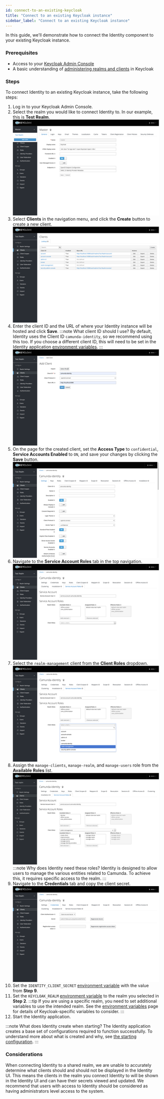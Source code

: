 ```yaml
---
id: connect-to-an-existing-keycloak
title: "Connect to an existing Keycloak instance"
sidebar_label: "Connect to an existing Keycloak instance"
---
```


In this guide, we'll demonstrate how to connect the Identity component to your existing Keycloak instance.

### Prerequisites

- Access to your [Keycloak Admin Console](https://www.keycloak.org/docs/19.0.3/server_admin/#using-the-admin-console)
- A basic understanding of [administering realms and clients](https://www.keycloak.org/docs/19.0.3/server_admin/#assembly-managing-clients_server_administration_guide) in Keycloak

### Steps

To connect Identity to an existing Keycloak instance, take the following steps:

1. Log in to your Keycloak Admin Console.
2. Select the realm you would like to connect Identity to. In our example, this is **Test Realm**.
   ![keycloak-admin-realm-select](img/keycloak-admin-realm-select.png)
3. Select **Clients** in the navigation menu, and click the **Create** button to create a new client.
   ![keycloak-admin-client-list](img/keycloak-admin-client-list.png)
4. Enter the client ID and the URL of where your Identity instance will be hosted and click **Save**.
   :::note What client ID should I use?
   By default, Identity uses the Client ID `camunda-identity`, so we recommend using this too. If you choose a different client ID, this will need to be set in the Identity application [environment variables](/docs/self-managed/identity/deployment/configuration-variables.md).
   :::
   ![keycloak-admin-client-add](img/keycloak-admin-client-add.png)
5. On the page for the created client, set the **Access Type** to `confidential`, **Service Accounts Enabled** to `ON`, and save your changes by clicking the **Save** button.
   ![keycloak-admin-update-client-1](img/keycloak-admin-update-client-1.png)
6. Navigate to the **Service Account Roles** tab in the top navigation.
   ![keycloak-admin-update-client-2](img/keycloak-admin-update-client-2.png)
7. Select the `realm-management` client from the **Client Roles** dropdown.
   ![keycloak-admin-update-client-3](img/keycloak-admin-update-client-3.png)
8. Assign the `manage-clients`, `manage-realm`, and `manage-users` role from the **Available Roles** list.
   ![keycloak-admin-update-client-4](img/keycloak-admin-update-client-4.png)
   :::note Why does Identity need these roles?
   Identity is designed to allow users to manage the various entities related to Camunda. To achieve this, it requires specific access to the realm.
   :::
9. Navigate to the **Credentials** tab and copy the client secret.
   ![keycloak-admin-copy-client-credentials.png](img/keycloak-admin-copy-client-credentials.png)
10. Set the `IDENTITY_CLIENT_SECRET` [environment variable](/docs/self-managed/identity/deployment/configuration-variables.md) with the value from **Step 9**.
11. Set the `KEYCLOAK_REALM` [environment variable](/docs/self-managed/identity/deployment/configuration-variables.md) to the realm you selected in **Step 2**.
    :::tip
    If you are using a specific realm, you need to set additional variables to use the intended realm.
    See the [environment variables](/docs/self-managed/identity/deployment/configuration-variables.md) page for details of Keycloak-specific variables to consider.
    :::
12. Start the Identity application.

:::note What does Identity create when starting?
The Identity application creates a base set of configurations required to function successfully. To understand more about what is created and why, see [the starting configuration](/docs/self-managed/identity/deployment/starting-configuration.md).
:::

### Considerations

When connecting Identity to a shared realm, we are unable to accurately determine what clients should and should not be displayed in the Identity UI. This means the clients in the realm you connect Identity to will be shown in the Identity UI and can
have their secrets viewed and updated. We recommend that users with access to Identity should be considered as having administrators level access to the system.
